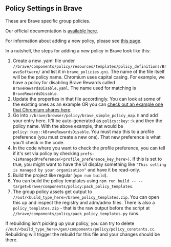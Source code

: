 ## Policy Settings in Brave

These are Brave specific group policies.

Our official documentation is [available here](https://support.brave.app/hc/en-us/articles/360039248271-Group-Policy).

For information about adding a new policy, please see [this page](https://source.chromium.org/chromium/chromium/src/+/main:docs/enterprise/add_new_policy.md).

In a nutshell, the steps for adding a new policy in Brave look like this:

1. Create a new .yaml file under `//brave/components/policy/resources/templates/policy_definitions/BraveSoftware/` and list it in `brave_policies.gni`. The name of the file itself will be the policy name. Chromium uses capital casing. For example, we have a policy for disabling Brave Rewards called `BraveRewardsDisable.yaml`. The name used for matching is `BraveRewardsDisable`.
2. Update the properties in that file accordingly. You can look at some of the existing ones as an example OR you can [check out an example one that Chromium shares here](https://source.chromium.org/chromium/chromium/src/+/main:components/policy/resources/new_policy_templates/policy.yaml).
3. Go into `//brave/browser/policy/brave_simple_policy_map.h` and add your entry here. It'll be auto-generated as `policy::key::k` and then the policy name. With the above example, that would be `policy::key::kBraveRewardsDisable`. You must map this to a profile preference (you must create a new one). That new preference is what you'll check in the code.
4. In the code where you want to check the profile preference, you can tell if it's set via policy by checking `prefs->IsManagedPreference(<profile_preference_key_here>)`. If this is set to true, you might want to have the UI display something like `"This setting is managed by your organization"` and have it be read-only.
5. Build the project like regular (`npm run build`).
6. You can build the policy templates using `npm run build -- --target=brave/components/policy:pack_policy_templates`.
7. The group policy assets get output to `//out/<build_type_here>/brave_policy_templates.zip`. You can open this up and inspect the registry and adm/admx files. There is also a `policy_templates.zip` - that is the raw output before the script at `//brave/components/policy/pack_policy_templates.py` runs.

If rebuilding isn't picking up your policy, you can try to delete `//out/<build_type_here>/gen/components/policy/policy_constants.cc`. Rebuilding will trigger the rebuild for this file and your changes should be there.
